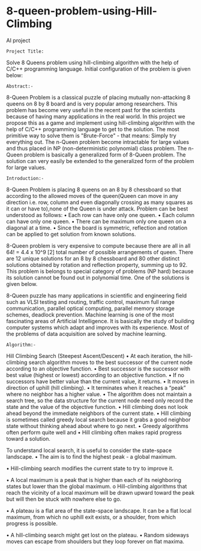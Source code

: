 # 8-queen-problem-using-Hill-Climbing
AI project

 	Project Title: 
Solve 8 Queens problem using hill-climbing algorithm with the help of C/C++ programming language. Initial configuration of the problem is given below:

 



 	


 	Abstract:-
8-Queen Problem is a classical puzzle of placing mutually non-attacking 8 queens on 8 by 8 board and is very popular among researchers.  This  problem  has become  very  useful  in  the  recent  past  for  the  scientists because of having many applications in the real world. In this project we propose this as a game and implement using hill-climbing algorithm with the help of C/C++ programming language to get to the solution. The most primitive way to solve them is "Brute-Force" - that means: Simply try everything out. The n-Queen problem become intractable for large values and thus placed in NP (non-deterministic polynomial) class problem. The n-Queen problem is basically a generalized form of 8-Queen problem. The solution can very easily be extended to the generalized form of the problem for large values.


 	Introduction:-

8-Queen Problem is placing 8 queens on an 8 by 8 chessboard so that according to the allowed moves of the queen(Queen can move in any direction i.e. row, column and even diagonally crossing as many squares as it can or have to),none of the Queen is under attack.  Problem can be best understood as follows: 
•	Each row can have only one queen.
•	Each column can have only one queen.
•	There can be maximum only one queen on a diagonal at a time.
•	Since the board is symmetric, reflection and rotation can be applied to get solution from known solutions.



 8-Queen problem is very expensive to compute because there are all in all 64! = 4.4 x 10^9 [2] total number of possible arrangements of queen. There are 12 unique solutions for an 8 by 8 chessboard and 80 other distinct solutions obtained by rotation and reflection property, summing up to 92. This problem is belongs to special category of problems (NP hard) because its solution cannot be found out in polynomial time. One of the solutions is given below.
 
 

8-Queen puzzle has many applications in scientific and engineering field such as VLSI testing and routing, traffic control, maximum full range communication, parallel optical computing, parallel memory storage schemes, deadlock prevention. Machine learning is one of the most fascinating areas of Artificial Intelligence. It is basically the study of building computer systems which adapt and improves with its experience. Most of the problems of data acquisition are solved by machine learning.













 	Algorithm:-
Hill Climbing Search
(Steepest Ascent/Descent)
• At each iteration, the hill-climbing search algorithm moves to the best successor of the current node according to an objective function.
• Best successor is the successor with best value (highest or lowest) according to an objective function.
• If no successors have better value than the current value, it returns.
• It moves in direction of uphill (hill climbing).
• It terminates when it reaches a “peak” where no neighbor has a higher value.
• The algorithm does not maintain a search tree, so the data structure for the current node need only record the state and the value of the objective function.
• Hill climbing does not look ahead beyond the immediate neighbors of the current state.
• Hill climbing is sometimes called greedy local search because it grabs a good neighbor state without thinking ahead about where to go next.
• Greedy algorithms often perform quite well and
• Hill climbing often makes rapid progress toward a solution.






To understand local search, it is useful to consider the state-space landscape. 
•	The aim is to find the highest peak - a global maximum. 

•	Hill-climbing search modifies the current state to try to improve it.

•	A local maximum is a peak that is higher than each of its neighboring states but lower than the global maximum.
o	Hill-climbing algorithms that reach the vicinity of a local maximum will be drawn upward toward the peak but will then be stuck with nowhere else to go.

•	A plateau is a flat area of the state-space landscape. It can be a flat local maximum, from which no uphill exit exists, or a shoulder, from which progress is possible.

•	A hill-climbing search might get lost on the plateau. 
• Random sideways moves can escape from shoulders but they loop forever on flat maxima.


 



 
    

